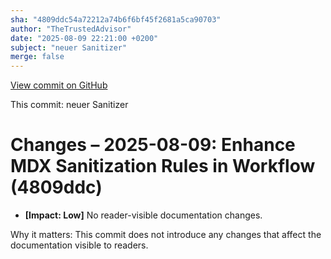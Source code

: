 ```yaml
---
sha: "4809ddc54a72212a74b6f6bf45f2681a5ca90703"
author: "TheTrustedAdvisor"
date: "2025-08-09 22:21:00 +0200"
subject: "neuer Sanitizer"
merge: false
---
```


[View commit on GitHub](https://github.com/TheTrustedAdvisor/FabricAdoptionFramework/commit/4809ddc54a72212a74b6f6bf45f2681a5ca90703)

This commit: neuer Sanitizer

# Changes – 2025-08-09: Enhance MDX Sanitization Rules in Workflow (4809ddc)

- **[Impact: Low]** No reader-visible documentation changes.

Why it matters: This commit does not introduce any changes that affect the documentation visible to readers.
